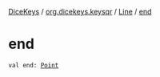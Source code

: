 [DiceKeys](../../index.md) / [org.dicekeys.keysqr](../index.md) / [Line](index.md) / [end](./end.md)

# end

`val end: `[`Point`](../-point/index.md)
